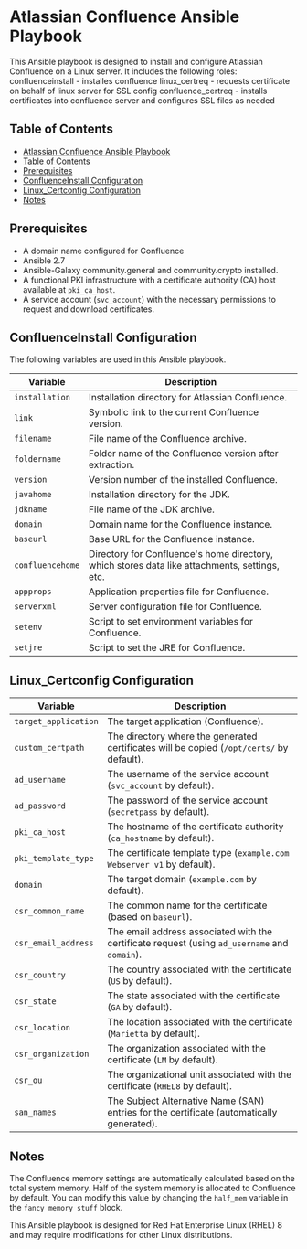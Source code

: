 # Atlassian Confluence Ansible Playbook

This Ansible playbook is designed to install and configure Atlassian Confluence on a Linux server. It includes the following roles:
confluenceinstall - installes confluence
linux_certreq - requests certificate on behalf of linux server for SSL config
confluence_certreq -  installs certificates into confluence server and configures SSL files as needed

## Table of Contents
- [Atlassian Confluence Ansible Playbook](#Atlassian-Confluence-Ansible-Playbook)
- [Table of Contents](#table-of-contents)
- [Prerequisites](#prerequisites)
- [ConfluenceInstall Configuration](#ConfluenceInstall-Configuration)
- [Linux_Certconfig Configuration](#Linux_Certconfig-Configuration)
- [Notes](#notes)

## Prerequisites

* A domain name configured for Confluence
* Ansible 2.7
* Ansible-Galaxy community.general and community.crypto installed.
* A functional PKI infrastructure with a certificate authority (CA) host available at `pki_ca_host`.
* A service account (`svc_account`) with the necessary permissions to request and download certificates.

## ConfluenceInstall Configuration

The following variables are used in this Ansible playbook.


| Variable        | Description                                                                                  |
|----------------|----------------------------------------------------------------------------------------------|
| `installation` | Installation directory for Atlassian Confluence.                                             |
| `link`         | Symbolic link to the current Confluence version.                                              |
| `filename`     | File name of the Confluence archive.                                                         |
| `foldername`   | Folder name of the Confluence version after extraction.                                       |
| `version`      | Version number of the installed Confluence.                                                   |
| `javahome`     | Installation directory for the JDK.                                                           |
| `jdkname`      | File name of the JDK archive.                                                                |
| `domain`       | Domain name for the Confluence instance.                                                     |
| `baseurl`      | Base URL for the Confluence instance.                                                        |
| `confluencehome` | Directory for Confluence's home directory, which stores data like attachments, settings, etc.|
| `appprops`     | Application properties file for Confluence.                                                   |
| `serverxml`    | Server configuration file for Confluence.                                                    |
| `setenv`       | Script to set environment variables for Confluence.                                           |
| `setjre`       | Script to set the JRE for Confluence.  

## Linux_Certconfig Configuration

| Variable                   | Description                                                                                   |
| --------------------------- | --------------------------------------------------------------------------------------------- |
| `target_application`       | The target application (Confluence).                                                           |
| `custom_certpath`          | The directory where the generated certificates will be copied (`/opt/certs/` by default).     |
| `ad_username`              | The username of the service account (`svc_account` by default).                                |
| `ad_password`              | The password of the service account (`secretpass` by default).                                |
| `pki_ca_host`              | The hostname of the certificate authority (`ca_hostname` by default).                           |
| `pki_template_type`        | The certificate template type (`example.com Webserver v1` by default).                         |
| `domain`                   | The target domain (`example.com` by default).                                                 |
| `csr_common_name`          | The common name for the certificate (based on `baseurl`).                                       |
| `csr_email_address`        | The email address associated with the certificate request (using `ad_username` and `domain`). |
| `csr_country`              | The country associated with the certificate (`US` by default).                                 |
| `csr_state`                | The state associated with the certificate (`GA` by default).                                   |
| `csr_location`             | The location associated with the certificate (`Marietta` by default).                          |
| `csr_organization`         | The organization associated with the certificate (`LM` by default).                           |
| `csr_ou`                   | The organizational unit associated with the certificate (`RHEL8` by default).                   |
| `san_names`                | The Subject Alternative Name (SAN) entries for the certificate (automatically generated).      |

## Notes

The Confluence memory settings are automatically calculated based on the total system memory. Half of the system memory is allocated to Confluence by default. You can modify this value by changing the `half_mem` variable in the `fancy memory stuff` block.

This Ansible playbook is designed for Red Hat Enterprise Linux (RHEL) 8 and may require modifications for other Linux distributions.
